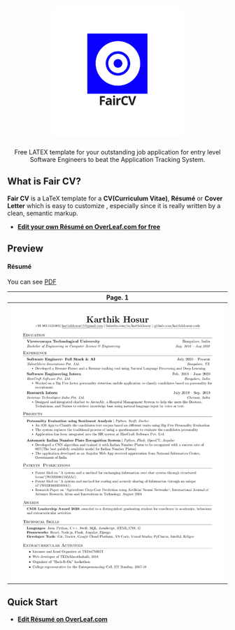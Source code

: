 <h1 align="center">
  <a href="https://github.com/karthikhosur/FairCV" title="FairCV Documentation">
    <img alt="FairCV" src="https://github.com/karthikhosur/FairCV/blob/main/faircvlogo.png" width="300px" height="300px" />
  </a>
</h1>


<p align="center">
   Free LATEX template for your outstanding job application for entry level Software Engineers to beat the Application Tracking System.
</p>


## What is Fair CV?

**Fair CV** is a LaTeX template for a **CV(Curriculum Vitae)**, **Résumé** or **Cover Letter** which is easy to customize , especially since it is really written by a clean, semantic markup.

* [**Edit your own Résumé on OverLeaf.com for free**](https://www.overleaf.com/2246287795nmntzscknkhd)

## Preview

#### Résumé

You can see [PDF](https://github.com/karthikhosur/FairCV/blob/main/resume.pdf)

| Page. 1 |
|:---:|
| [![Résumé](https://github.com/karthikhosur/FairCV/blob/main/resume.png)](https://github.com/karthikhosur/FairCV/blob/main/resume.pdf)  |


## Quick Start

* [**Edit Résumé on OverLeaf.com**](https://www.overleaf.com/2246287795nmntzscknkhd)

